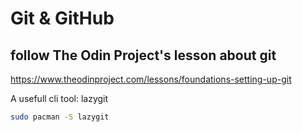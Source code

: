 # Git & GitHub

## follow The Odin Project's lesson about git

<https://www.theodinproject.com/lessons/foundations-setting-up-git>

A usefull cli tool: lazygit

```bash
sudo pacman -S lazygit
```
